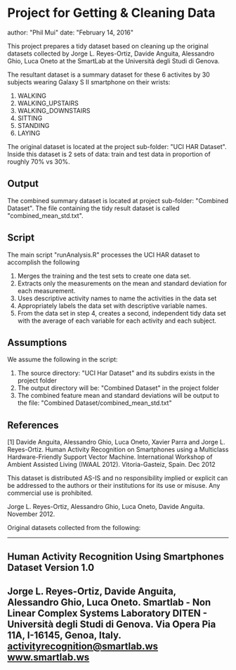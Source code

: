Project for Getting & Cleaning Data
===================================
author: "Phil Mui"
date: "February 14, 2016"

This project prepares a tidy dataset based on cleaning up the original datasets collected by Jorge L. Reyes-Ortiz, Davide Anguita, Alessandro Ghio, Luca Oneto at the SmartLab at the Università degli Studi di Genova.  

The resultant dataset is a summary dataset for these 6 activites by 30 subjects wearing Galaxy S II smartphone on their wrists:

1. WALKING
2. WALKING_UPSTAIRS
3. WALKING_DOWNSTAIRS
4. SITTING
5. STANDING
6. LAYING

The original dataset is located at the project sub-folder: "UCI HAR Dataset".  Inside this dataset is 2 sets of data: train and test data in proportion of roughly 70% vs 30%.

Output
-------
The combined summary dataset is located at project sub-folder: "Combined Dataset".  The file containing the tidy result dataset is called "combined_mean_std.txt".

Script
-------
The main script "runAnalysis.R" processes the UCI HAR dataset to accomplish the following

1. Merges the training and the test sets to create one data set.
2. Extracts only the measurements on the mean and standard deviation for each measurement.
3. Uses descriptive activity names to name the activities in the data set
4. Appropriately labels the data set with descriptive variable names.
5. From the data set in step 4, creates a second, independent tidy data set with the 
   average of each variable for each activity and each subject.

Assumptions
------------
We assume the following in the script:
 1. The source directory: "UCI Har Dataset" and its subdirs exists in the
    project folder
 2. The output directory will be: "Combined Dataset" in the project folder
 3. The combined feature mean and standard deviations will be output to the
    file: "Combined Dataset/combined_mean_std.txt"


References
-----------

[1] Davide Anguita, Alessandro Ghio, Luca Oneto, Xavier Parra and Jorge L. Reyes-Ortiz. Human Activity Recognition on Smartphones using a Multiclass Hardware-Friendly Support Vector Machine. International Workshop of Ambient Assisted Living (IWAAL 2012). Vitoria-Gasteiz, Spain. Dec 2012

This dataset is distributed AS-IS and no responsibility implied or explicit can be addressed to the authors or their institutions for its use or misuse. Any commercial use is prohibited.

Jorge L. Reyes-Ortiz, Alessandro Ghio, Luca Oneto, Davide Anguita. November 2012.

Original datasets collected from the following:

----------------------------------------------------------------------
Human Activity Recognition Using Smartphones Dataset
Version 1.0
----------------------------------------------------------------------
Jorge L. Reyes-Ortiz, Davide Anguita, Alessandro Ghio, Luca Oneto.
Smartlab - Non Linear Complex Systems Laboratory
DITEN - Università degli Studi di Genova.
Via Opera Pia 11A, I-16145, Genoa, Italy.
activityrecognition@smartlab.ws
www.smartlab.ws
----------------------------------------------------------------------